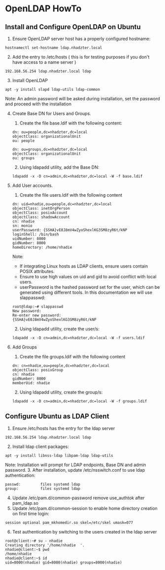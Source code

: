 # OpenLDAP HowTo

## Install and Configure OpenLDAP on Ubuntu

1. Ensure OpenLDAP server host has a properly configured hostname:
```commandline
hostnamectl set-hostname ldap.nhadzter.local
```

2. Add the entry to /etc/hosts ( this is for testing purposes if you don't have access to a name server )
```commandline
192.168.56.254 ldap.nhadzter.local ldap
```
3. Install OpenLDAP
```commandline
apt -y install slapd ldap-utils ldap-common
```

Note: An admin password will be asked during installation, set the password and proceed with the installation

4. Create Base DN for Users and Groups.
   1. Create the file base.ldif with the following content:
   ```commandline
   dn: ou=people,dc=nhadzter,dc=local
   objectClass: organizationalUnit
   ou: people

   dn: ou=groups,dc=nhadzter,dc=local
   objectClass: organizationalUnit
   ou: groups
   ```
   2. Using ldapadd utility, add the Base DN:
   ```commandline
   ldapadd -x -D cn=admin,dc=nhadzter,dc=local -W -f base.ldif
   ```

5. Add User accounts.
   1. Create the file users.ldif with the following content
   ```commandline
   dn: uid=nhadie,ou=people,dc=nhadzter,dc=local
   objectClass: inetOrgPerson
   objectClass: posixAccount
   objectClass: shadowAccount
   cn: nhadie
   sn: monio
   userPassword: {SSHA}vE0J8mV4wZyoShexlKG3SM8zyR6t/kNP
   loginShell: /bin/bash
   uidNumber: 8000
   gidNumber: 8000
   homeDirectory: /home/nhadie  
   ```
   Note:
   - If integrating Linux hosts as LDAP clients, ensure users contain POSIX attributes.
   - Ensure to use high values on uid and gid to avoid conflict with local users.
   - userPassword is the hashed password set for the user, which can be generated using different tools. In this documentation we will use slappasswd:
   ```commandline
   root@ldap:~# slappasswd 
   New password: 
   Re-enter new password: 
   {SSHA}vE0J8mV4wZyoShexlKG3SM8zyR6t/kNP
   ```
   2. Using ldapadd utility, create the user/s:
   ```commandline
   ldapadd -x -D cn=admin,dc=nhadzter,dc=local -W -f users.ldif
   ```
   
6. Add Groups
   1. Create the file groups.ldif with the following content
   ```commandline
   dn: cn=nhadie,ou=people,dc=nhadzter,dc=local
   objectClass: posixGroup
   cn: nhadie
   gidNumber: 8000
   memberUid: nhadie     
   ```
   2. Using ldapadd utility, create the group/s:
   ```commandline
   ldapadd -x -D cn=admin,dc=nhadzter,dc=local -W -f groups.ldif
   ```

## Configure Ubuntu as LDAP Client

1. Ensure /etc/hosts has the entry for the ldap server
```commandline
192.168.56.254 ldap.nhadzter.local ldap
```
2. Install ldap client packages:
```commandline
apt -y install libnss-ldap libpam-ldap ldap-utils
```
Note: Installation will prompt for LDAP endpoints, Base DN and admin password.
3. After installation, update /etc/nsswitch.conf to use ldap authentication:
```commandline
passwd:         files systemd ldap
group:          files systemd ldap
```
4. Update /etc/pam.d/common-password remove use_authtok after pam_ldap.so
5. Update /etc/pam.d/common-session to enable home directory creation on first time login:
```commandline
session optional pam_mkhomedir.so skel=/etc/skel umask=077
```
6. Test authentication by switching to the users created in the ldap server
```commandline
root@client:~# su - nhadie
Creating directory '/home/nhadie  '.
nhadie@client:~$ pwd
/home/nhadie
nhadie@client:~$ id
uid=8000(nhadie) gid=8000(nhadie) groups=8000(nhadie)
```


